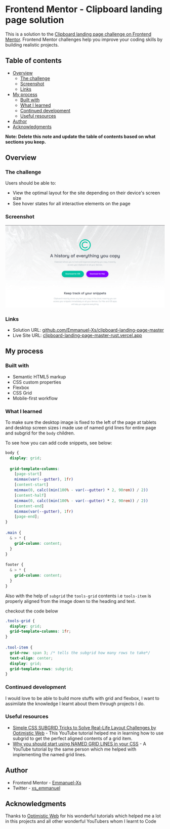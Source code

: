 # Frontend Mentor - Clipboard landing page solution

This is a solution to the [Clipboard landing page challenge on Frontend Mentor](https://www.frontendmentor.io/challenges/clipboard-landing-page-5cc9bccd6c4c91111378ecb9). Frontend Mentor challenges help you improve your coding skills by building realistic projects.

## Table of contents

- [Overview](#overview)
  - [The challenge](#the-challenge)
  - [Screenshot](#screenshot)
  - [Links](#links)
- [My process](#my-process)
  - [Built with](#built-with)
  - [What I learned](#what-i-learned)
  - [Continued development](#continued-development)
  - [Useful resources](#useful-resources)
- [Author](#author)
- [Acknowledgments](#acknowledgments)

**Note: Delete this note and update the table of contents based on what sections you keep.**

## Overview

### The challenge

Users should be able to:

- View the optimal layout for the site depending on their device's screen size
- See hover states for all interactive elements on the page

### Screenshot

![screenshot of hero section](./screenshot.png)

### Links

- Solution URL: [github.com/Emmanuel-Xs/clipboard-landing-page-master](https://github.com/Emmanuel-Xs/clipboard-landing-page-master)
- Live Site URL: [clipboard-landing-page-master-rust.vercel.app](https://clipboard-landing-page-master-rust.vercel.app/)

## My process

### Built with

- Semantic HTML5 markup
- CSS custom properties
- Flexbox
- CSS Grid
- Mobile-first workflow

### What I learned

To make sure the desktop image is fixed to the left of the page at tablets and desktop screen sizes i made use of named grid lines for entire page and subgrid for the `body` children.

To see how you can add code snippets, see below:

```css
body {
  display: grid;

  grid-template-columns:
    [page-start]
    minmax(var(--gutter), 1fr)
    [content-start]
    minmax(0, calc((min(100% - var(--gutter) * 2, 90rem)) / 2))
    [content-half]
    minmax(0, calc((min(100% - var(--gutter) * 2, 90rem)) / 2))
    [content-end]
    minmax(var(--gutter), 1fr)
    [page-end];
}

.main {
  & > * {
    grid-column: content;
  }
}

footer {
  & > * {
    grid-column: content;
  }
}
```

Also with the help of `subgrid` the `tools-grid` contents i.e `tools-item` is properly aligned from the image down to the heading and text.

checkout the code below

```css
.tools-grid {
  display: grid;
  grid-template-columns: 1fr;
}

.tool-item {
  grid-row: span 3; /* tells the subgrid how many rows to take*/
  text-align: center;
  display: grid;
  grid-template-rows: subgrid;
}
```

### Continued development

I would love to be able to build more stuffs with grid and flexbox, I want to assimilate the knowledge I learnt about them through projects I do.

### Useful resources

- [Simple CSS SUBGRID Tricks to Solve Real-Life Layout Challenges by Optimistic Web](https://youtu.be/hkdc_qBgXDc?si=B83kZztp4p6AMuCr) - This YouTube tutorial helped me in learning how to use subgrid to get the perfect aligned contents of a grid item.
- [Why you should start using NAMED GRID LINES in your CSS](https://youtu.be/zW9AQiCTg14?si=WIcxfTnb4grCn8DL) - A YouTube tutorial by the same person which me helped with implementing the named grid lines.

## Author

- Frontend Mentor - [Emmanuel-Xs](https://www.frontendmentor.io/profile/Emmanuel-Xs)
- Twitter - [xs_emmanuel](https://x.com/xs_emmanuel)

## Acknowledgments

Thanks to [Optimistic Web](https://www.youtube.com/@OptimisticWeb) for his wonderful tutorials which helped me a lot in this projects and all other wonderful YouTubers whom I learnt to Code
